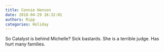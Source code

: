 ```yaml
---
title: Connie Henson
date: 2018-04-29 16:32:01
authors: Ripp
categories: Holiday
---
```


 So Catalyst is behind Michelle? Sick bastards. She is a terrible judge. Has hurt many families.